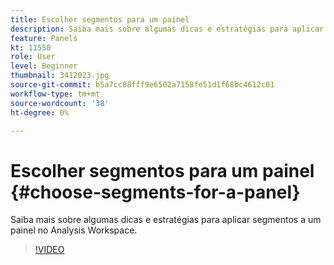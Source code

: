 ```yaml
---
title: Escolher segmentos para um painel
description: Saiba mais sobre algumas dicas e estratégias para aplicar segmentos a um painel no Analysis Workspace.
feature: Panels
kt: 11550
role: User
level: Beginner
thumbnail: 3412023.jpg
source-git-commit: b5a7cc88fff9e6502a7158fe51d1f68bc4612c01
workflow-type: tm+mt
source-wordcount: '38'
ht-degree: 0%

---
```


# Escolher segmentos para um painel {#choose-segments-for-a-panel}

Saiba mais sobre algumas dicas e estratégias para aplicar segmentos a um painel no Analysis Workspace.

>[!VIDEO](https://video.tv.adobe.com/v/24032/?quality=12&learn=on)
